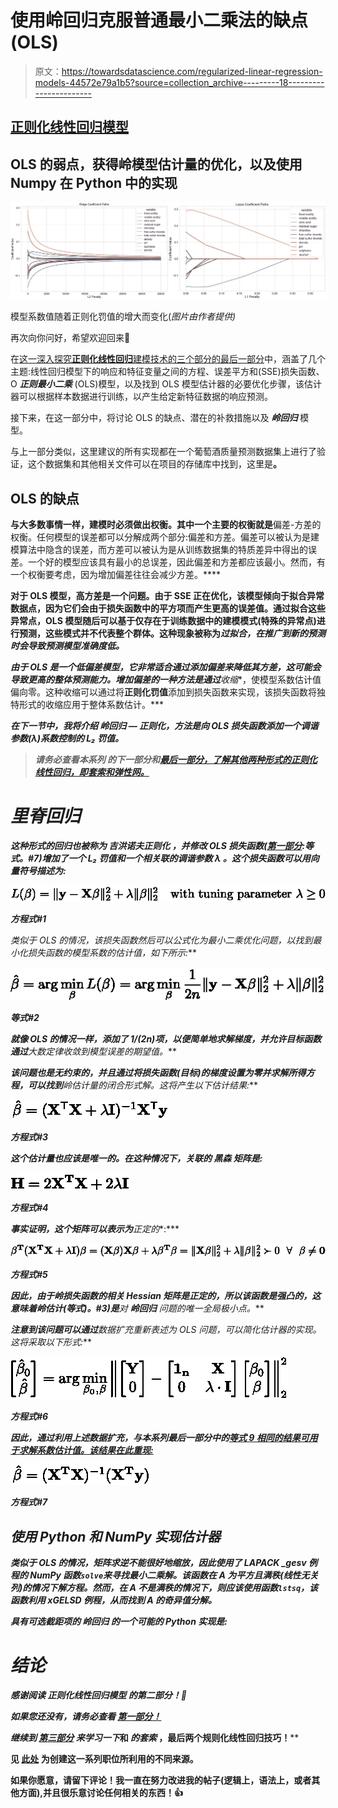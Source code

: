 # 使用岭回归克服普通最小二乘法的缺点(OLS)

> 原文：<https://towardsdatascience.com/regularized-linear-regression-models-44572e79a1b5?source=collection_archive---------18----------------------->

## [正则化线性回归模型](https://towardsdatascience.com/tagged/regularized-regression)

## OLS 的弱点，获得岭模型估计量的优化，以及使用 Numpy 在 Python 中的实现

![](img/7ce4a3da3cb20c419d05479300db59bd.png)

模型系数值随着正则化罚值的增大而变化(*图片由作者提供)*

再次向你问好，希望欢迎回来👋

在[这一深入探究**正则化线性回归**建模技术的三个部分的最后一部分](/regularized-linear-regression-models-57bbdce90a8c)中，涵盖了几个主题:线性回归模型下的响应和特征变量之间的方程、误差平方和(SSE)损失函数、O ***正则最小二乘*** (OLS)模型，以及找到 OLS 模型估计器的必要优化步骤，该估计器可以根据样本数据进行训练，以产生给定新特征数据的响应预测。

接下来，在这一部分中，将讨论 OLS 的缺点、潜在的补救措施以及 ***岭回归*** 模型。

与上一部分类似，这里建议的所有实现都在一个葡萄酒质量预测数据集上进行了验证，这个数据集和其他相关文件可以在项目的存储库中找到，这里是[](http://github.com/wyattowalsh/regularized-linear-regression-deep-dive)****。****

## **OLS 的缺点**

**与大多数事情一样，建模时必须做出权衡。其中一个主要的权衡就是**偏差-方差的权衡。任何模型的误差都可以分解成两个部分:偏差和方差。偏差可以被认为是建模算法中隐含的误差，而方差可以被认为是从训练数据集的特质差异中得出的误差。一个好的模型应该具有最小的总误差，因此偏差和方差都应该最小。然而，有一个权衡要考虑，因为增加偏差往往会减少方差。****

**对于 OLS 模型，高方差是一个问题。由于 SSE 正在优化，该模型倾向于拟合异常数据点，因为它们会由于损失函数中的平方项而产生更高的误差值。通过拟合这些异常点，OLS 模型随后可以基于仅存在于训练数据中的建模模式(特殊的异常点)进行预测，这些模式并不代表整个群体。这种现象被称为*过拟合，在推广到新的预测时会导致预测模型准确度低。***

***由于 OLS 是一个低偏差模型，它非常适合通过添加偏差来降低其方差，这可能会导致更高的整体预测能力。增加偏差的一种方法是通过**收缩**，使模型系数估计值偏向零。这种收缩可以通过将**正则化罚值**添加到损失函数来实现，该损失函数将独特形式的收缩应用于整体系数估计。***

***在下一节中，我将介绍 ***岭回归* —** 正则化，方法是向 OLS 损失函数添加一个调谐参数(λ)系数控制的 ***L₂*** 罚值。***

> ***请务必查看本系列 的下一部分和[最后一部分，了解其他两种形式的正则化线性回归，即**套索**和**弹性网。**](/regularized-linear-regression-models-dcf5aa662ab9)***

# ***里脊回归***

***这种形式的回归也被称为 ***吉洪诺夫正则化*** ，并修改 OLS 损失函数([第一部分](/regularized-linear-regression-models-57bbdce90a8c):等式。#7)增加了一个 ***L₂*** 罚值和一个相关联的调谐参数 ***λ*** 。这个损失函数可以用向量符号描述为:***

***![](img/832b55cb6fa30087ef7743b3555f1262.png)***

***方程式#1***

***类似于 OLS 的情况，该损失函数然后可以公式化为*最小二乘*优化问题，以找到最小化损失函数的模型系数的估计值，如下所示:***

***![](img/9a83b587fc1b2f5873b116cb82d0770d.png)***

***等式#2***

***就像 OLS 的情况一样，添加了 1/(2n)项，以便简单地求解梯度，并允许目标函数通过**大数定律**收敛到模型误差的期望值。***

***该问题也是无约束的，并且通过将损失函数(目标)的梯度设置为零并求解所得方程，可以找到**岭估计量**的闭合形式解。这将产生以下估计结果:***

***![](img/da8fbcacac9b322af16dc0cfed5201d5.png)***

***方程式#3***

***这个估计量也应该是唯一的。在这种情况下，关联的 ***黑森*** 矩阵是:***

***![](img/f8dc4638ca3dfb2e87dd2d0813fe403a.png)***

***方程式#4***

***事实证明，这个矩阵可以表示为**正定的**:***

***![](img/fef3cd9aaeeed2a33ecfd722537d50c1.png)***

***方程式#5***

***因此，由于岭损失函数的相关 Hessian 矩阵是正定的，所以该函数是强凸的，这意味着岭估计(等式)。#3)是**对 ***岭回归*** 问题的唯一**全局极小点。***

***注意到该问题可以通过**数据扩充**重新表述为 OLS 问题，可以简化估计器的实现。这将采取以下形式:***

***![](img/110ff3dcd7188a56f1ea055199de8d08.png)***

***方程式#6***

***因此，通过利用上述数据扩充，与本系列最后一部分中的[等式 9 相同的结果可用于求解系数估计值。该结果在此重现:](/regularized-linear-regression-models-57bbdce90a8c)***

***![](img/88a5a747f8a390203adfd19ea5c7ddbf.png)***

***方程式#7***

## ***使用 Python 和 NumPy 实现估计器***

***类似于 OLS 的情况，矩阵求逆不能很好地缩放，因此使用了 LAPACK *_gesv* 例程的 NumPy 函数`solve`来寻找最小二乘解。该函数在 A 为平方且满秩(线性无关列)的情况下解方程。然而，在 A 不是满秩的情况下，则应该使用函数`lstsq`，该函数利用 xGELSD 例程，从而找到 A 的奇异值分解。***

***具有可选截距项的 ***岭回归*** 的一个可能的 Python 实现是:***

# ***结论***

***感谢阅读 ***正则化线性回归模型*** 的第二部分！🙌***

***如果您还没有，请务必查看 [**第一部分**！](/regularized-linear-regression-models-57bbdce90a8c)***

***继续到 [**第三部分**](/regularized-linear-regression-models-dcf5aa662ab9) 来学习一下*和 ***的套索*** ，最后两个规则化线性回归技巧！****

****见 [**此处**](https://github.com/wyattowalsh/regularized-linear-regression-deep-dive/blob/master/SOURCES.md) 为创建这一系列职位所利用的不同来源。****

****如果你愿意，请留下评论！我一直在努力改进我的帖子(逻辑上，语法上，或者其他方面),并且很乐意讨论任何相关的东西！👍****